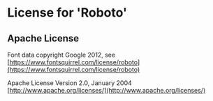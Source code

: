 # License for 'Roboto'
## Apache License

Font data copyright Google 2012, see 
[https://www.fontsquirrel.com/license/roboto](https://www.fontsquirrel.com/license/roboto)

Apache License
Version 2.0, January 2004
[http://www.apache.org/licenses/](http://www.apache.org/licenses/)